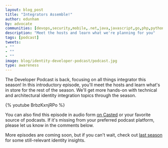 ```yaml
---
layout: blog_post
title: "Integrators Assemble!"
author: edunham
by: advocate
communities: [devops,security,mobile,.net,java,javascript,go,php,python,ruby]
description: "Meet the hosts and learn what we're planning for you"
tags: [podcast]
tweets:
- ""
- ""
- ""
image: blog/identity-developer-podcast/podcast.jpg
type: awareness
---
```


The Developer Podcast is back, focusing on all things integrator this season! In this introductory episode, you'll meet the hosts and learn what's in store for the rest of the season. We'll get more hands-on with technical and architectural identity integration topics through the season. 

{% youtube BrbzKxnjRPo %} 

You can also find this episode in audio form [on Casted](https://listen.casted.us/public/49/Workforce-Identity-Developer-Podcast-4ce90a5f/d26b5401/share/0a9c3239) or your favorite source of podcasts. If it's missing from your preferred podcast platform, please let us know in the comments below. 

More episodes are coming soon, but if you can't wait, check out [last season](/blog/2023/06/08/identity-developer-podcast) for some still-relevant identity insights. 
